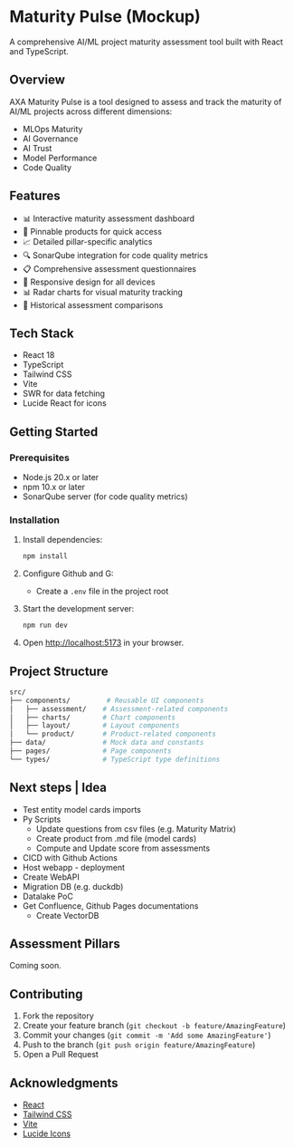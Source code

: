 # Maturity Pulse (Mockup)

A comprehensive AI/ML project maturity assessment tool built with React and TypeScript.

## Overview

AXA Maturity Pulse is a tool designed to assess and track the maturity of AI/ML projects across different dimensions:

- MLOps Maturity
- AI Governance
- AI Trust
- Model Performance
- Code Quality

## Features

- 📊 Interactive maturity assessment dashboard
- 📌 Pinnable products for quick access
- 📈 Detailed pillar-specific analytics
- 🔍 SonarQube integration for code quality metrics
- 📋 Comprehensive assessment questionnaires
- 📱 Responsive design for all devices
- 📊 Radar charts for visual maturity tracking
- 🔄 Historical assessment comparisons

## Tech Stack

- React 18
- TypeScript
- Tailwind CSS
- Vite
- SWR for data fetching
- Lucide React for icons

## Getting Started

### Prerequisites

- Node.js 20.x or later
- npm 10.x or later
- SonarQube server (for code quality metrics)

### Installation

1. Install dependencies:

   ```bash
   npm install
   ```

2. Configure Github and G:
   - Create a `.env` file in the project root

3. Start the development server:

   ```bash
   npm run dev
   ```

4. Open [http://localhost:5173](http://localhost:5173) in your browser.

## Project Structure

```sh
src/
├── components/         # Reusable UI components
│   ├── assessment/    # Assessment-related components
│   ├── charts/        # Chart components
│   ├── layout/        # Layout components
│   └── product/       # Product-related components
├── data/              # Mock data and constants
├── pages/             # Page components
└── types/             # TypeScript type definitions
```

## Next steps | Idea

- Test entity model cards imports
- Py Scripts
  - Update questions from csv files (e.g. Maturity Matrix)
  - Create product from .md file (model cards)
  - Compute and Update score from assessments
- CICD with Github Actions
- Host webapp - deployment
- Create WebAPI
- Migration DB (e.g. duckdb)
- Datalake PoC
- Get Confluence, Github Pages documentations
  - Create VectorDB

## Assessment Pillars

Coming soon.

## Contributing

1. Fork the repository
2. Create your feature branch (`git checkout -b feature/AmazingFeature`)
3. Commit your changes (`git commit -m 'Add some AmazingFeature'`)
4. Push to the branch (`git push origin feature/AmazingFeature`)
5. Open a Pull Request

## Acknowledgments

- [React](https://reactjs.org/)
- [Tailwind CSS](https://tailwindcss.com/)
- [Vite](https://vitejs.dev/)
- [Lucide Icons](https://lucide.dev/)
